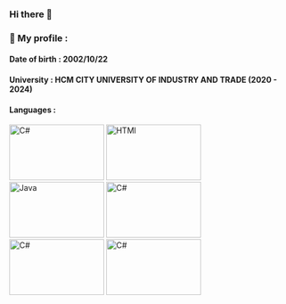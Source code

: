 ### Hi there 👋

<!--
**phuocyen/phuocyen** is a ✨ _special_ ✨ repository because its `README.md` (this file) appears on your GitHub profile.

Here are some ideas to get you started:

- 🔭 I’m currently working on ...
- 🌱 I’m currently learning ...
- 👯 I’m looking to collaborate on ...
- 🤔 I’m looking for help with ...
- 💬 Ask me about ...
- 📫 How to reach me: ...
- 😄 Pronouns: ...
- ⚡ Fun fact: ...
-->
### 🌱 My profile : 
#### Date of birth : 2002/10/22 
#### University : HCM CITY UNIVERSITY OF INDUSTRY AND TRADE (2020 - 2024)
#### Languages : 
<div>
  <img src="https://i2.wp.com/www.ppsystems.se/wp-content/uploads/2017/03/C-logo.jpg?ssl=1" alt="C#" width="170px" height="100px">
  <img src="https://letdiv.com/wp-content/uploads/2021/06/html-css-course.jpg" alt="HTMl" width="170px" height="100px">
  <img src="https://encrypted-tbn0.gstatic.com/images?q=tbn:ANd9GcRUdN8qMvmDwrXtai5OMkAQEb2D_6XBsOJO9IXcvRUAHmM8wAyYJm6SR27T-S_wFjTkjVo&usqp=CAU" alt="Java" width="170px" height="100px">
  <img src="https://thichchiase.com/wp-content/uploads/2020/04/fa9d4f7cf28b6f009570751504b5fbe1.png" alt="C#" width="170px" height="100px">
  <img src="https://thichchiase.com/wp-content/uploads/2020/04/fa9d4f7cf28b6f009570751504b5fbe1.png" alt="C#" width="170px" height="100px">
  <img src="https://thichchiase.com/wp-content/uploads/2020/04/fa9d4f7cf28b6f009570751504b5fbe1.png" alt="C#" width="170px" height="100px">

</div>
